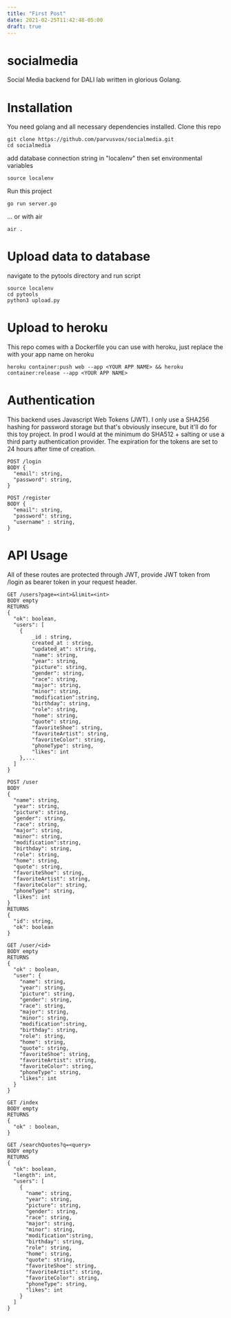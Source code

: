 ```yaml
---
title: "First Post"
date: 2021-02-25T11:42:48-05:00
draft: true
---
```


# socialmedia
Social Media backend for DALI lab written in glorious Golang.

# Installation
You need golang and all necessary dependencies installed.
Clone this repo
```
git clone https://github.com/parvusvox/socialmedia.git
cd socialmedia
```

add database connection string in "localenv" then set environmental variables
```
source localenv
```
Run this project
```
go run server.go
```
... or with air
```
air .
```

# Upload data to database
navigate to the pytools directory and run script
```
source localenv
cd pytools
python3 upload.py
```

# Upload to heroku
This repo comes with a Dockerfile you can use with heroku, just replace the <YOUR APP NAME> with your app name on heroku
```
heroku container:push web --app <YOUR APP NAME> && heroku container:release --app <YOUR APP NAME>
```

# Authentication
This backend uses Javascript Web Tokens (JWT). I only use a SHA256 hashing for password storage but that's obviously insecure, but it'll do for this toy project. In prod I would at the minimum do SHA512 + salting or use a third party authentication provider. The expiration for the tokens are set to 24 hours after time of creation.
```
POST /login
BODY {
  "email": string,
  "password": string,
}
```
```
POST /register
BODY {
  "email": string,
  "password": string,
  "username" : string,
}
```

# API Usage
All of these routes are protected through JWT, provide JWT token from /login as bearer token in your request header.

```
GET /users?page=<int>&limit=<int>
BODY empty
RETURNS 
{
  "ok": boolean,
  "users": [
    {
        _id : string,
        created_at : string,
        "updated_at": string,
        "name": string,
        "year": string,
        "picture": string,
        "gender": string,
        "race": string,
        "major": string,
        "minor": string,
        "modification":string,
        "birthday": string,
        "role": string,
        "home": string,
        "quote": string,
        "favoriteShoe": string,
        "favoriteArtist": string,
        "favoriteColor": string,
        "phoneType": string,
        "likes": int
    },...
  ]
}
```
```
POST /user
BODY 
{
  "name": string,
  "year": string,
  "picture": string,
  "gender": string,
  "race": string,
  "major": string,
  "minor": string,
  "modification":string,
  "birthday": string,
  "role": string,
  "home": string,
  "quote": string,
  "favoriteShoe": string,
  "favoriteArtist": string,
  "favoriteColor": string,
  "phoneType": string,
  "likes": int
}
RETURNS
{
  "id": string,
  "ok": boolean
}
```

```
GET /user/<id>
BODY empty
RETURNS
{
  "ok" : boolean,
  "user": {
    "name": string,
    "year": string,
    "picture": string,
    "gender": string,
    "race": string,
    "major": string,
    "minor": string,
    "modification":string,
    "birthday": string,
    "role": string,
    "home": string,
    "quote": string,
    "favoriteShoe": string,
    "favoriteArtist": string,
    "favoriteColor": string,
    "phoneType": string,
    "likes": int
  }
}
```

```
GET /index
BODY empty 
RETURNS 
{
  "ok" : boolean,
}
```

```
GET /searchQuotes?q=<query>
BODY empty
RETURNS
{
  "ok": boolean,
  "length": int,
  "users": [
    {
      "name": string,
      "year": string,
      "picture": string,
      "gender": string,
      "race": string,
      "major": string,
      "minor": string,
      "modification":string,
      "birthday": string,
      "role": string,
      "home": string,
      "quote": string,
      "favoriteShoe": string,
      "favoriteArtist": string,
      "favoriteColor": string,
      "phoneType": string,
      "likes": int
    }
  ]
}
```

